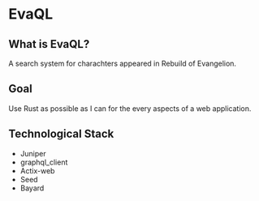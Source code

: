 # EvaQL

## What is EvaQL?

A search system for charachters appeared in Rebuild of Evangelion.

## Goal

Use Rust as possible as I can for the every aspects of a web application.

## Technological Stack

* Juniper
* graphql_client
* Actix-web
* Seed
* Bayard

